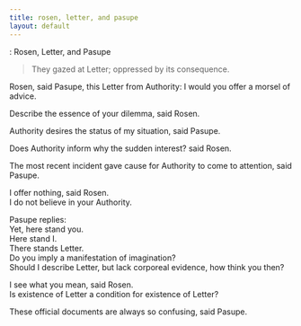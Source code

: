 ```yaml
---
title: rosen, letter, and pasupe 
layout: default
---
```



: Rosen, Letter, and Pasupe      
       
> They gazed at Letter; oppressed by its consequence.  
  
Rosen, said Pasupe, this Letter from Authority: I would you offer a morsel of advice.   
      
Describe the essence of your dilemma, said Rosen.      
      
Authority desires the status of my situation, said Pasupe.      
      
Does Authority inform why the sudden interest? said Rosen.      
      
The most recent incident gave cause for Authority to come to attention, said Pasupe.      
      
I offer nothing, said Rosen.      
I do not believe in your Authority.      
      
Pasupe replies:       
Yet, here stand you.      
Here stand I.      
There stands Letter.      
Do you imply a manifestation of imagination?      
Should I describe Letter, but lack corporeal evidence, how think you then?      
      
I see what you mean, said Rosen.      
Is existence of Letter a condition for existence of Letter?      
      
These official documents are always so confusing, said Pasupe.      
  
